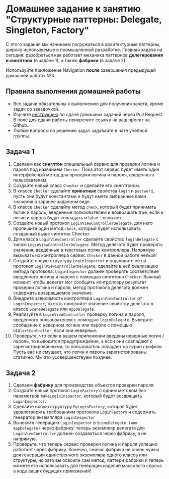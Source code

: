 # Домашнее задание к занятию "Структурные паттерны: Delegate, Singleton, Factory"

С этого задания мы начинаем погружаться в архитектурные паттерны, широко используемые в промышленной разработке. Главная задача на сегодня: разобраться как работает механика паттернов **делегирования и синглтона** (в задаче 1), а также **фабрики** (в задаче 2).

Используйте приложение Navigation **после** завершения предыдущей домашней работы №3.

## Правила выполнения домашней работы

* Все задачи обязательны к выполнению для получения зачета, кроме задач со звездочкой.
* Изучите [инструкцию](https://github.com/netology-code/iosint-homeworks/blob/main/Pull%20request's%20guideline.md) по сдаче домашних заданий через Pull Request. В поле для сдачи работы прикрепите ссылку на ваш проект на Github.
* Любые вопросы по решению задач задавайте в чате учебной группы.

## Задача 1

1. Сделаем как **синглтон** специальный сервис для проверки логина и пароля под названием `Checker`. Пока этот сервис будет иметь один интерфейсный метод для проверки логина и пароля, введенного пользователем.
2. Создайте новый класс `Checker` и сделайте его синглтоном.
3. В классе `Checker` сделайте **приватные** свойства `login` и `password`, пусть они будут константами и будут иметь выбранные вами значения в заранее заданном виде.
4. В классе `Checker` сделайте метод `check`, который будет принимать логин и пароль, введенные пользователем и возвращать true, если и логин и пароль будут совпадать и false - если нет. 
5. Создайте новый протокол `LoginViewControllerDelegate`, для него пропишите один метод `check`, который будет использовать созданный выше синглтон Checker. 
6. Для класса `LoginViewController` сделайте свойство `loginDelegate` с типом `LoginViewControllerDelegate`. Метод делегата будет проверять значения, введенные в текстовых полях контроллера. Напрямую вызывать из контроллера сервис `Checker` в данной работе нельзя! 
7. Создайте новую структуру `LoginInspector` и подпишите ее на протокол `LoginViewControllerDelegate`; сделайте в ней реализацию метода протокола. `LoginInspector` должен проверять соответствие введенного логина и пароля с помощью синглтона `Checker`. Важный момент: чтобы делегат мог сообщить контроллеру результат проверки логина и пароля, метод протокола делегата должен содержать возвращаемое значение.
8. Внедрите зависимость контроллера `LoginViewController` от `LoginInspector`, то есть присвойте значение свойству делегата в классе `SceneDelegate` или `AppDelegate`.
9. Реализуйте в `LoginViewController` проверку логина и пароля, введенного пользователем с помощью `loginDelegate`. Выведите сообщение о неверном логине или пароле с помощью `UIAlertController`, если они неверные.
10. Проверьте, что если в вашем приложении введены неверные логин / пароль, то выводится предупреждение, а если они совпадают с зарегистрированными, то пользователь попадает на экран профиля. Пусть вас не смущает, что логин и пароль зарегистрированы статично. Мы это усовершенствуем позднее.

## Задача 2

1. Сделаем **фабрику** для производства объектов проверки пароля.
2. Создайте новый протокол `LoginFactory` с одним методом без параметров `makeLoginInspector`, который будет возвращать `LoginInspector`.
3. Сделайте новую структуру `MyLoginFactory`, которая будет удовлетворять требованиям протокола `LoginFactory` и содержать генератор экземпляра `LoginInspector`
4. Вынесите генерацию `LoginInspector` в `SceneDelegate (или AppDelegate)` через фабрику: теперь экземпляр делегата для `LoginViewController` должен создаваться через фабрику, а не напрямую.
5. Проверьте, что теперь сервис проверки логина и пароля успешно работает через фабрику. Конечно, сейчас фабрика не очень нужна для генерации единственного экземпляра одного класса или структуры, но зато вы освоили сам метод, паттерн фабрики и теперь можете его использовать для генерации изделий массового спроса в коде ваших будущих приложений!
